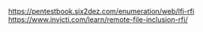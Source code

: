 https://pentestbook.six2dez.com/enumeration/web/lfi-rfi
https://www.invicti.com/learn/remote-file-inclusion-rfi/